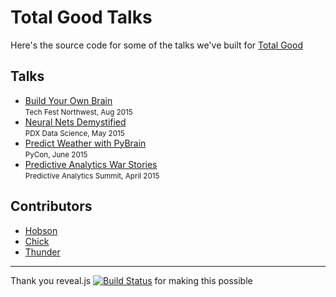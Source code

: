 # Total Good Talks

Here's the source code for some of the talks we've built for [Total Good](http://totalgood.com)

## Talks

<ul>
  <li><a href="http://hobsonlane.com/talks/TFNW-Build-Your-Own-Brain.html">Build Your Own Brain</a><br><small>Tech Fest Northwest, Aug 2015</small></li>
  <li><a href="http://hobsonlane.com/talks/Neural-Nets-Demystified.html">Neural Nets Demystified</a><br><small>PDX Data Science, May 2015</small></li>
  <li><a href="http://slides.com/hobsonlane/pycon2015-predict-weather-with-pybrain">Predict Weather with PyBrain</a><br><small>PyCon, June 2015</small></li>
  <li><a href="http://slides.com/hobsonlane/data-analytics-war-stories">Predictive Analytics War Stories</a><br><small>Predictive Analytics Summit, April 2015</small></li>
</ul>

## Contributors

<ul>
  <li><a href="mailto:hobs@totalgood.com?Subject=BYO%20Brain%20Workshop" target="_top">Hobson</a></li>
  <li><a href="mailto:chick@thewells.org?Subject=BYO%20Brain%20Slides" target="_top">Chick</a></li>
  <li><a href="mailto:melange.au.bleu@gmail.com?Subject=BYO%20Brain%20Hyperopt%20Talk" target="_top">Thunder</a></li>
</ul>

-------------------------------------

Thank you reveal.js [![Build Status](https://travis-ci.org/hakimel/reveal.js.svg?branch=master)](https://travis-ci.org/hakimel/reveal.js) for making this possible
